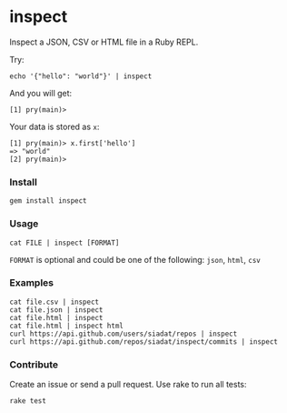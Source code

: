 # inspect

Inspect a JSON, CSV or HTML file in a Ruby REPL.

Try:

	echo '{"hello": "world"}' | inspect

And you will get:

    [1] pry(main)>

Your data is stored as `x`:

    [1] pry(main)> x.first['hello']
    => "world"
    [2] pry(main)>

### Install

    gem install inspect

### Usage

    cat FILE | inspect [FORMAT]

`FORMAT` is optional and could be one of the following: `json`, `html`, `csv`

### Examples

    cat file.csv | inspect
    cat file.json | inspect
    cat file.html | inspect
    cat file.html | inspect html
    curl https://api.github.com/users/siadat/repos | inspect
	curl https://api.github.com/repos/siadat/inspect/commits | inspect

### Contribute

Create an issue or send a pull request. Use rake to run all tests:

    rake test
